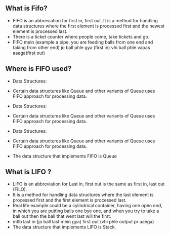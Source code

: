 ##  What is Fifo?
* FIFO is an abbreviation for first in, first out. It is a method for handling data structures where the first element is processed first and the newest element is processed last.
* There is a ticket counter where people come, take tickets and go.
* FIFO mein (example a pipe, you are feeding balls from one end and taking from other end) jo ball phle gya (first in) vhi ball phle vapas aaega(first out)
## Where is FIFO used?
* Data Structures:
- Certain data structures like Queue and other variants of Queue uses FIFO approach for processing data. 
* Data Structures:
- Certain data structures like Queue and other variants of Queue uses FIFO approach for processing data. 
* Data Structures:
- Certain data structures like Queue and other variants of Queue uses FIFO approach for processing data. 
* The data structure that implements FIFO is Queue
## What is LIFO ?
* LIFO is an abbreviation for Last in, first out is the same as first in, last out (FILO).
* It is a method for handling data structures where the last element is processed first and the first element is processed last.
* Real life example could be a cylindrical container, having one open end, in which you are putting balls one bye one, and when you try to take a ball out then the ball that went last will the first.
* mtlb last in (jo ball last mein gya) first out (vhi phle output pr aaega)
* The data structure that implements LIFO is Stack.
